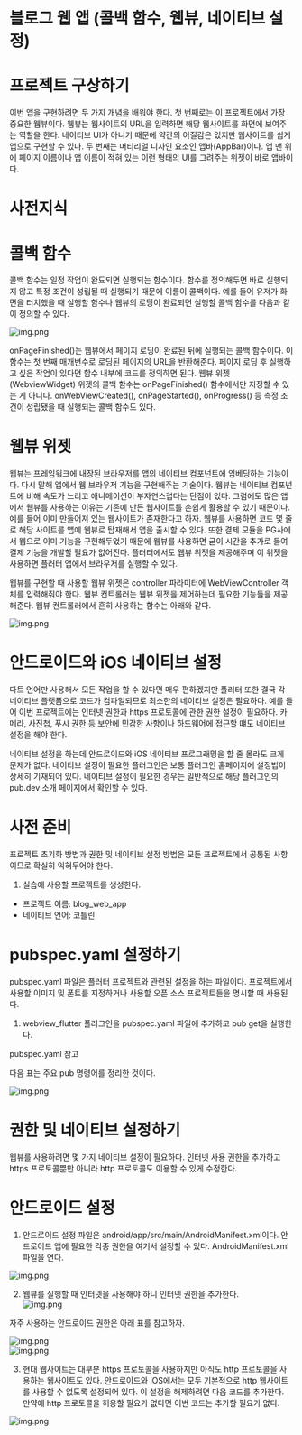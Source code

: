 # **블로그 웹 앱 (콜백 함수, 웹뷰, 네이티브 설정)**  
# **프로젝트 구상하기**  
이번 앱을 구현하려면 두 가지 개념을 배워야 한다. 첫 번째로는 이 프로젝트에서 가장 중요한 웹뷰이다. 웹뷰는 웹사이트의 
URL을 입력하면 해당 웹사이트를 화면에 보여주는 역할을 한다. 네이티브 UI가 아니기 때문에 약간의 이질감은 있지만 웹사이트를 
쉽게 앱으로 구현할 수 있다. 두 번째는 머티리얼 디자인 요소인 앱바(AppBar)이다. 앱 맨 위에 페이지 이름이나 앱 이름이 
적혀 있는 이런 형태의 UI를 그려주는 위젯이 바로 앱바이다.  
  
# **사전지식**  
# **콜백 함수**  
콜백 함수는 일정 작업이 완됴되면 실행되는 함수이다. 함수를 정의해두면 바로 실행되지 않고 특정 조건이 성립될 때 실행되기 
때문에 이름이 콜백이다. 예를 들어 유저가 화면을 터치했을 때 실행할 함수나 웹뷰의 로딩이 완료되면 실행할 콜백 함수를 
다음과 같이 정의할 수 있다.  
  
![img.png](image/img.png)  
  
onPageFinished()는 웹뷰에서 페이지 로딩이 완료된 뒤에 실행되는 콜백 함수이다. 이 함수는 첫 번째 매개변수로 로딩된 
페이지의 URL을 반환해준다. 페이지 로딩 후 실행하고 싶은 작업이 있다면 함수 내부에 코드를 정의하면 된다. 웹뷰 위젯
(WebviewWidget) 위젯의 콜백 함수는 onPageFinished() 함수에서만 지정할 수 있는 게 아니다. onWebViewCreated(), 
onPageStarted(), onProgress() 등 측정 조건이 성립됐을 때 실행되는 콜백 함수도 있다.  
  
# **웹뷰 위젯**  
웹뷰는 프레임워크에 내장된 브라우저를 앱의 네이티브 컴포넌트에 임베딩하는 기능이다. 다시 말해 앱에서 웹 브라우저 기능을 
구현해주는 기술이다. 웹뷰는 네이티브 컴포넌트에 비해 속도가 느리고 애니메이션이 부자연스럽다는 단점이 있다. 그럼에도 많은 
앱에서 웹뷰를 사용하는 이유는 기존에 만든 웹사이트를 손쉽게 활용할 수 있기 때문이다. 예를 들어 이미 만들어져 있는 웹사이트가 
존재한다고 하자. 웹뷰를 사용하면 코드 몇 줄로 해당 사이트를 앱에 웹뷰로 탑재해서 앱을 출시할 수 있다. 또한 결제 모듈을 
PG사에서 웹으로 이미 기능을 구현해두었기 때문에 웹뷰를 사용하면 굳이 시간을 추가로 들여 결제 기능을 개발할 필요가 없어진다. 
플러터에서도 웹뷰 위젯을 제공해주며 이 위젯을 사용하면 플러터 앱에서 브라우저를 실행할 수 있다.  
  
웹뷰를 구현할 때 사용할 웹뷰 위젯은 controller 파라미터에 WebViewController 객체를 입력해줘야 한다. 웹뷰 컨트롤러는 웹뷰 
위젯을 제어하는데 필요한 기능들을 제공해준다. 웹뷰 컨트롤러에서 흔히 사용하는 함수는 아래와 같다.  
  
![img.png](image/img2.png)  
  
# **안드로이드와 iOS 네이티브 설정**  
다트 언어만 사용해서 모든 작업을 할 수 있다면 매우 편하겠지만 플러터 또한 결국 각 네이티브 플랫폼으로 코드가 컴파일되므로 
최소한의 네이티브 설정은 필요하다. 예를 들어 이번 프로젝트에는 인터넷 권한과 https 프로토콜에 관한 권한 설정이 필요하다. 
카메라, 사진첩, 푸시 권한 등 보안에 민감한 사항이나 하드웨어에 접근할 떄도 네이티브 설정을 해야 한다.  
  
네이티브 설정을 하는데 안드로이드와 iOS 네이티브 프로그래밍을 할 줄 몰라도 크게 문제가 없다. 네이티브 설정이 필요한 
플러그인은 보통 플러그인 홈페이지에 설정법이 상세히 기재되어 있다. 네이티브 설정이 필요한 경우는 일반적으로 해당 플러그인의 
pub.dev 소개 페이지에서 확인할 수 있다.  
  
# **사전 준비**  
프로젝트 초기화 방법과 권한 및 네이티브 설정 방법은 모든 프로젝트에서 공통된 사항이므로 확실히 익혀두어야 한다.  
  
1. 실습에 사용할 프로젝트를 생성한다.  
- 프로젝트 이름: blog_web_app
- 네이티브 언어: 코틀린  
  
# **pubspec.yaml 설정하기**  
pubspec.yaml 파일은 플러터 프로젝트와 관련된 설정을 하는 파일이다. 프로젝트에서 사용할 이미지 및 폰트를 지정하거나 
사용할 오픈 소스 프로젝트들을 명시할 때 사용된다.  
  
1. webview_flutter 플러그인을 pubspec.yaml 파일에 추가하고 pub get을 실행한다.  
  
pubspec.yaml 참고  
  
다음 표는 주요 pub 명령어를 정리한 것이다.  
  
![img.png](image/img3.png)  
  
# **권한 및 네이티브 설정하기**  
웹뷰를 사용하려면 몇 가지 네이티브 설정이 필요하다. 인터넷 사용 권한을 추가하고 https 프로토콜뿐만 아니라 http 프로토콜도 
이용할 수 있게 수정한다.  
  
# **안드로이드 설정**  
1. 안드로이드 설정 파일은 android/app/src/main/AndroidManifest.xml이다. 안드로이드 앱에 필요한 각종 권한을 여기서 설정할 
수 있다. AndroidManifest.xml 파일을 연다.  
  
![img.png](image/img4.png)  
  
2. 웹뷰를 실행할 때 인터넷을 사용해야 하니 인터넷 권한을 추가한다.  
![img.png](image/img5.png)  
  
자주 사용하는 안드로이드 권한은 아래 표를 참고하자.  
  
![img.png](image/img6.png)  
![img.png](image/img7.png)  
  
3. 현대 웹사이트는 대부분 https 프로토콜을 사용하지만 아직도 http 프로토콜을 사용하는 웹사이트도 있다. 안드로이드와 iOS에서는 
모두 기본적으로 http 웹사이트를 사용할 수 없도록 설정되어 있다. 이 설정을 해제하려면 다음 코드를 추가한다. 만약에 http 프로토콜을 
허용할 필요가 없다면 이번 코드는 추가할 필요가 없다.  
  
![img.png](image/img8.png)  
  
